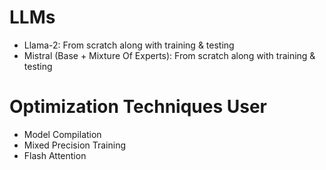 # LLMs

* Llama-2: From scratch along with training & testing
* Mistral (Base + Mixture Of Experts): From scratch along with training & testing

# Optimization Techniques User

* Model Compilation
* Mixed Precision Training
* Flash Attention